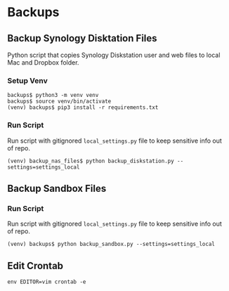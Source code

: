 # Backups

## Backup Synology Disktation Files

Python script that copies Synology Diskstation user and web files to local Mac and Dropbox folder.

### Setup Venv
    backups$ python3 -m venv venv
    backups$ source venv/bin/activate
    (venv) backups$ pip3 install -r requirements.txt

### Run Script

Run script with gitignored `local_settings.py` file to keep sensitive info out of repo.

    (venv) backup_nas_files$ python backup_diskstation.py --settings=settings_local

## Backup Sandbox Files

### Run Script

Run script with gitignored `local_settings.py` file to keep sensitive info out of repo.

    (venv) backups$ python backup_sandbox.py --settings=settings_local

## Edit Crontab
    env EDITOR=vim crontab -e



